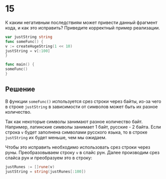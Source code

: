 # 15

К каким негативным последствиям может привести данный фрагмент кода, и как это исправить? Приведите корректный пример реализации.

```go
var justString string
func someFunc() {
v := createHugeString(1 << 10)
justString = v[:100]
}

func main() {
someFunc()
}
```
## Решение
В функции `someFunc()` используется срез строки через байты, из-за чего в строке `justString` в зависимости от символов может быть их разное количество.

Так как некоторые символы занимают разное количество байт. 
Например, латинские символы занимает 1 байт, русские - 2 байта. 
Если строка `v` будет заполнена символами русского языка, то в строке `justString` их будет меньше, чем мы ожидаем.

Чтобы это исправить необходимо использовать срез строки через руны. 
Преобразовываем строку `v` в слайс рун. Далее производим срез слайса рун и преобразуем это в строку:
```go
justRunes := []rune(v)
justString = string(justRunes[:100])
```

